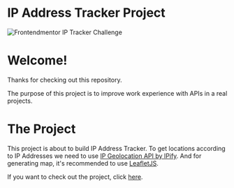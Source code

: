 # IP Address Tracker Project
![Frontendmentor IP Tracker Challenge](https://res.cloudinary.com/dz209s6jk/image/upload/v1598711973/Challenges/ld4kxbjoxpqpjenak8w6.jpg "IP Tracker Porject")
# Welcome!
Thanks for checking out this repository.

The purpose of this project is to improve work experience with APIs in a real projects.
# The Project
This project is about to build IP Address Tracker. To get locations according to IP Addresses we need to use [IP Geolocation API by IPify](https://geo.ipify.org). And for generating map, it's recommended to use [LeafletJS](https://leafletjs.com).

If you want to check out the project, click [here](https://toghrulhajiyev.github.io/IP-Tracker/).
